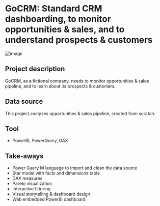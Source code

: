 # GoCRM: Standard CRM dashboarding, to monitor opportunities & sales, and to understand prospects & customers
![image](https://github.com/user-attachments/assets/5dca21b5-3143-4282-8b54-ed0b3575811e)

## Project description
GoCRM, as a fictional company, needs to monitor opportunities & sales pipeline, and to learn about its prospects & customers.

## Data source
This project analyzes opportunities & sales pipeline, created from scratch.

## Tool
- PowerBI, PowerQuery, DAX

## Take-aways
- Power Query M language to import and clean the data source
- Star model with facts and dimensions table
- DAX measures
- Pareto visualization
- Interactive filtering
- Visual storytelling & dashboard design
- Web embedded PowerBI dashboard

